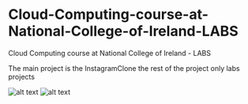 # Cloud-Computing-course-at-National-College-of-Ireland-LABS
 Cloud Computing course at National College of Ireland - LABS
 
 The main project is the InstagramClone the rest of the project only labs projects
 
 ![alt text](https://github.com/Balays33/Postgraduate-Diploma-in-Science-in-Cloud-Computing-Information/blob/main/project%20pdf%20%2Bjpg/full.JPG?raw=true)
 ![alt text](https://github.com/Balays33/Postgraduate-Diploma-in-Science-in-Cloud-Computing-Information/blob/main/project%20pdf%20%2Bjpg/o.JPG?raw=true)
